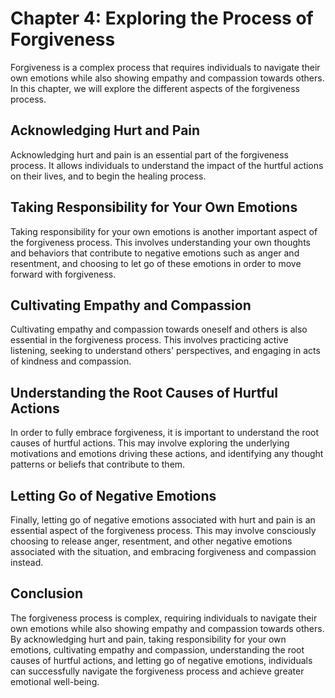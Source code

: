 Chapter 4: Exploring the Process of Forgiveness
===============================================

Forgiveness is a complex process that requires individuals to navigate their own emotions while also showing empathy and compassion towards others. In this chapter, we will explore the different aspects of the forgiveness process.

Acknowledging Hurt and Pain
---------------------------

Acknowledging hurt and pain is an essential part of the forgiveness process. It allows individuals to understand the impact of the hurtful actions on their lives, and to begin the healing process.

Taking Responsibility for Your Own Emotions
-------------------------------------------

Taking responsibility for your own emotions is another important aspect of the forgiveness process. This involves understanding your own thoughts and behaviors that contribute to negative emotions such as anger and resentment, and choosing to let go of these emotions in order to move forward with forgiveness.

Cultivating Empathy and Compassion
----------------------------------

Cultivating empathy and compassion towards oneself and others is also essential in the forgiveness process. This involves practicing active listening, seeking to understand others' perspectives, and engaging in acts of kindness and compassion.

Understanding the Root Causes of Hurtful Actions
------------------------------------------------

In order to fully embrace forgiveness, it is important to understand the root causes of hurtful actions. This may involve exploring the underlying motivations and emotions driving these actions, and identifying any thought patterns or beliefs that contribute to them.

Letting Go of Negative Emotions
-------------------------------

Finally, letting go of negative emotions associated with hurt and pain is an essential aspect of the forgiveness process. This may involve consciously choosing to release anger, resentment, and other negative emotions associated with the situation, and embracing forgiveness and compassion instead.

Conclusion
----------

The forgiveness process is complex, requiring individuals to navigate their own emotions while also showing empathy and compassion towards others. By acknowledging hurt and pain, taking responsibility for your own emotions, cultivating empathy and compassion, understanding the root causes of hurtful actions, and letting go of negative emotions, individuals can successfully navigate the forgiveness process and achieve greater emotional well-being.
